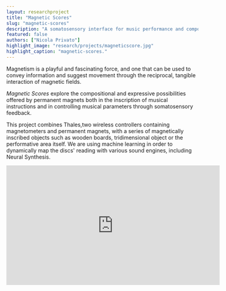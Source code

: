 ```yaml
---
layout: researchproject
title: "Magnetic Scores"
slug: "magnetic-scores"
description: "A somatosensory interface for music performance and composition."
featured: false
authors: ["Nicola Privato"]
highlight_image: "research/projects/magneticscore.jpg"
highlight_caption: "magnetic-scores."
---
```


Magnetism is a playful and fascinating force, and one that can be used to convey information and suggest movement through the reciprocal, tangible interaction of magnetic fields.

_Magnetic Scores_ explore the compositional and expressive possibilities offered by permanent magnets both in the inscription of musical instructions and in controlling musical parameters through somatosensory feedback.

This project combines Thales,two wireless controllers containing magnetometers and permanent magnets, with a series of magnetically inscribed objects such as wooden boards, tridimensional object or the performative area itself. 
We are using machine learning in order to dynamically map the discs' reading with various sound engines, including Neural Synthesis.

<iframe width="560" height="315" src="https://www.youtube.com/embed/Rcd4GOzGVA8?si=oyBdGvXAO0yQEzcd" title="YouTube video player" frameborder="0" allow="accelerometer; autoplay; clipboard-write; encrypted-media; gyroscope; picture-in-picture; web-share" referrerpolicy="strict-origin-when-cross-origin" allowfullscreen></iframe>


